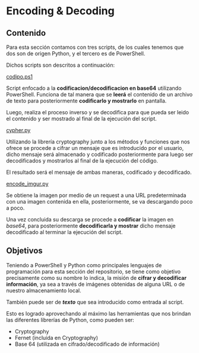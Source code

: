 # Encoding & Decoding

## Contenido
Para esta sección contamos con tres scripts, de los cuales tenemos que dos son de origen Python, y el tercero es de PowerShell. 

Dichos scripts son descritos a continuación:

[codipo.ps1](https://github.com/Yaayoo15/PIA/blob/main/Encoding%20&%20Decoding/codipo.ps1)

Script enfocado a la **codificacion/decodificacion en base64** utilizando PowerShell.
Funciona de tal manera que se **leerá** el contenido de un archivo de texto para posteriormente **codificarlo y mostrarlo** en pantalla. 

Luego, realiza el proceso inverso y se decodifica para que pueda ser leido el contenido y ser mostrado al final de la ejecución del script.

[cypher.py](https://github.com/Yaayoo15/PIA/blob/main/Encoding%20&%20Decoding/cypher.py)

Utilizando la librería cryptography junto a los métodos y funciones que nos ofrece se procede a cifrar un mensaje que es introducido por el usuario, dicho mensaje será almacenado y codificado posteriormente para luego ser decodificados y mostrarlos al final de la ejecución del código. 

El resultado será el mensaje de ambas maneras, codificado y decodificado.

[encode_imgur.py](https://github.com/Yaayoo15/PIA/blob/main/Encoding%20&%20Decoding/encode_imgur.py)

Se obtiene la imagen por medio de un request a una URL predeterminada con una imagen contenida en ella, posteriormente, se va descargando poco a poco. 

Una vez concluida su descarga se procede a **codificar** la imagen en *base64*, para posteriormente **decodificarla y mostrar** dicho mensaje decodificado al terminar la ejecución del script.

## Objetivos
Teniendo a PowerShell y Python como principales lenguajes de programación para esta sección del repositorio, se tiene como objetivo precisamente como su nombre lo indica, la misión de **cifrar y decodificar información**, ya sea a través de imágenes obtenidas de alguna URL o de nuestro almacenamiento local.

También puede ser de ***texto*** que sea introducido como entrada al script.

Esto es logrado aprovechando al máximo las herramientas que nos brindan las diferentes librerías de Python, como pueden ser:

 - Cryptography 
 - Fernet (incluída en Cryptography) 
 - Base 64 (utilizada en cifrado/decodificado de información)
